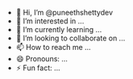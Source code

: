 - 👋 Hi, I’m @puneethshettydev
- 👀 I’m interested in ...
- 🌱 I’m currently learning ...
- 💞️ I’m looking to collaborate on ...
- 📫 How to reach me ...
- 😄 Pronouns: ...
- ⚡ Fun fact: ...

<!---
puneethshettydev/puneethshettydev is a ✨ special ✨ repository because its `README.md` (this file) appears on your GitHub profile.
You can click the Preview link to take a look at your changes.
--->
